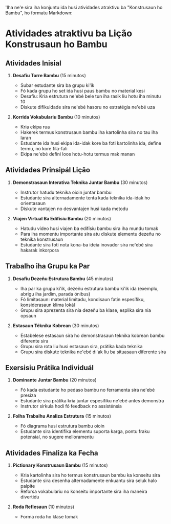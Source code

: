 'Iha ne'e sira iha konjuntu ida husi atividades atraktivu ba "Konstrusaun ho Bambu", ho formatu Markdown:

# Atividades atraktivu ba Lição Konstrusaun ho Bambu

## Atividades Inisial

1. **Desafiu Torre Bambu** (15 minutos)
   - Subar estudante sira ba grupu ki'ik
   - Fó kada grupu ho set ida husi paus bambu no material kesi
   - Desafiu: Kria estrutura ne'ebé bele tun iha rasik liu hotu iha minutu 10
   - Diskute difikuldade sira ne'ebé hasoru no estratégia ne'ebé uza

2. **Korrida Vokabulariu Bambu** (10 minutos)
   - Kria ekipa rua
   - Hakerek termus konstrusaun bambu iha kartolinha sira no tau iha laran
   - Estudante ida husi ekipa ida-idak kore ba foti kartolinha ida, define termu, no kore fila-fali
   - Ekipa ne'ebé defini loos hotu-hotu termus mak manan

## Atividades Prinsipál Lição 

1. **Demonstrasaun Interativa Teknika Juntar Bambu** (30 minutos)
   - Instrutor hatudu teknika oioin juntar bambu
   - Estudante sira alternadamente tenta kada teknika ida-idak ho orientasaun
   - Diskute vantajen no desvantajen husi kada metodu

2. **Viajen Virtual Ba Edifísiu Bambu** (20 minutos)
   - Hatudu vídeo husi viajen ba edifísiu bambu sira iha mundu tomak
   - Para iha momentu importante sira atu diskute elementu dezeñu no teknika konstrusaun
   - Estudante sira foti nota kona-ba ideia inovador sira ne'ebé sira hakarak inkorpora

## Trabalho iha Grupu ka Par

1. **Desafiu Dezeñu Estrutura Bambu** (45 minutos)
   - Iha par ka grupu ki'ik, dezeñu estrutura bambu ki'ik ida (exemplu, abrigu iha jardim, parada ónibus)
   - Fó limitasaun: material limitadu, kondisaun fatin espesífiku, konsiderasaun klima lokál
   - Grupu sira aprezenta sira nia dezeñu ba klase, esplika sira nia opsaun

2. **Estasaun Téknika Kobrean** (30 minutos)
   - Estabelese estasaun sira ho demonstrasaun teknika kobrean bambu diferente sira
   - Grupu sira rota liu husi estasaun sira, prátika kada teknika
   - Grupu sira diskute teknika ne'ebé di'ak liu ba situasaun diferente sira

## Exersisiu Prátika Individuál

1. **Dominante Juntar Bambu** (20 minutos)
   - Fó kada estudante ho pedaso bambu no ferramenta sira ne'ebé presiza
   - Estudante sira prátika kria juntar espesífiku ne'ebé antes demonstra
   - Instrutor sirkula hodi fó feedback no assisténsia

2. **Folha Trabalhu Analiza Estrutura** (15 minutos)
   - Fó diagrama husi estrutura bambu oioin
   - Estudante sira identifika elementu suporta karga, pontu fraku potensial, no sugere melloramentu

## Atividades Finaliza ka Fecha

1. **Pictionary Konstrusaun Bambu** (15 minutos)
   - Kria kartolinha sira ho termus konstrusaun bambu ka konseitu sira
   - Estudante sira desenha alternadamente enkuantu sira seluk halo palpite
   - Reforsa vokabulariu no konseitu importante sira iha maneira divertidu

2. **Roda Reflesaun** (10 minutos)
   - Forma roda ho klase tomak